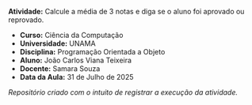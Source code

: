 **Atividade:** Calcule a média de 3 notas e diga se o aluno foi aprovado ou reprovado.

- **Curso:** Ciência da Computação
- **Universidade:** UNAMA
- **Disciplina:** Programação Orientada a Objeto  
- **Aluno:** João Carlos Viana Teixeira  
- **Docente:** Samara Souza  
- **Data da Aula:** 31 de Julho de 2025

_Repositório criado com o intuito de registrar a execução da atividade._
